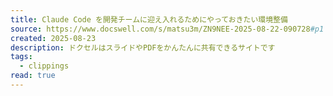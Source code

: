 ```yaml
---
title: Claude Code を開発チームに迎え入れるためにやっておきたい環境整備
source: https://www.docswell.com/s/matsu3m/ZN9NEE-2025-08-22-090728#p1
created: 2025-08-23
description: ドクセルはスライドやPDFをかんたんに共有できるサイトです
tags:
  - clippings
read: true
---
```


